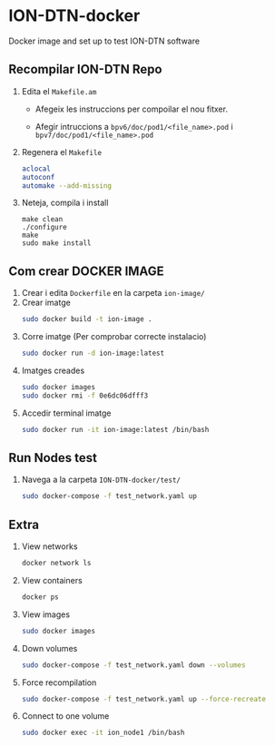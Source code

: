 # ION-DTN-docker
Docker image and set up to test ION-DTN software


## Recompilar ION-DTN Repo
1. Edita el `Makefile.am`

    * Afegeix les instruccions per compoilar el nou fitxer.

    * Afegir intruccions a `bpv6/doc/pod1/<file_name>.pod` i `bpv7/doc/pod1/<file_name>.pod`

2. Regenera el `Makefile`
    ```bash
    aclocal
    autoconf
    automake --add-missing
    ```
3. Neteja, compila i install
    ```bahs
	make clean
	./configure
	make
	sudo make install
    ```

## Com crear DOCKER IMAGE
1. Crear i edita `Dockerfile` en la carpeta `ion-image/`
2. Crear imatge 
    ```bash
    sudo docker build -t ion-image .
    ```
3. Corre imatge (Per comprobar correcte instalacio)
    ```bash
    sudo docker run -d ion-image:latest
    ```
4. Imatges creades
    ```bash
    sudo docker images
    sudo docker rmi -f 0e6dc06dfff3
    ```
5. Accedir terminal imatge
    ```bash
    sudo docker run -it ion-image:latest /bin/bash
    ```

## Run Nodes test
1. Navega a la carpeta `ION-DTN-docker/test/`
    ```bash
    sudo docker-compose -f test_network.yaml up
    ```

## Extra
1. View networks
    ```bash
    docker network ls
    ```
2. View containers
    ```bash
    docker ps
    ```
3. View images
    ```bash
    sudo docker images
    ```
4. Down volumes
    ```bash
    sudo docker-compose -f test_network.yaml down --volumes
    ```
5. Force recompilation
    ```bash
    sudo docker-compose -f test_network.yaml up --force-recreate
    ```
6. Connect to one volume
    ```bash
    sudo docker exec -it ion_node1 /bin/bash
    ```